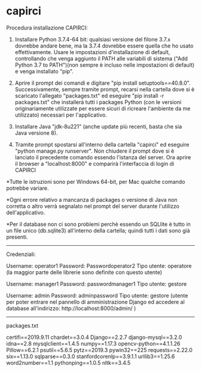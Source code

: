 # capirci

Procedura installazione CAPIRCI:

1) Installare Python 3.7.4-64 bit: qualsiasi versione del filone 3.7.x dovrebbe andare bene, ma la 3.7.4 dovrebbe essere quella che ho usato effettivamente. Usare le impostazioni d'installazione di default, controllando che venga aggiunto il PATH alle variabili di sistema ("Add Python 3.7 to PATH")(non sempre è incluso nelle impostazioni di default) e venga installato "pip".

2) Aprire il prompt dei comandi e digitare "pip install setuptools==40.8.0". Successivamente, sempre tramite prompt, recarsi nella cartella dove si è scaricato l'allegato "packages.txt" ed eseguire "pip install -r packages.txt" che installerà tutti i packages Python (con le versioni originariamente utilizzate per essere sicuri di ricreare l'ambiente da me utilizzato) necessari per l'applicativo. 

3) Installare Java "jdk-8u221" (anche update più recenti, basta che sia Java versione 8).

4) Tramite prompt spostarsi all'interno della cartella "capirci" ed eseguire "python manage.py runserver". Non chiudere il prompt dove si è lanciato il precedente comando essendo l'istanza del server. Ora aprire il browser a "localhost:8000" e comparirà l'interfaccia di login di CAPIRCI


*Tutte le istruzioni sono per Windows 64-bit, per Mac qualche comando potrebbe variare.

*Ogni errore relativo a mancanza di packages o versione di Java non corretta o altro verrà segnalato nel prompt del server durante l'utilizzo dell'applicativo.

*Per il database non ci sono problemi perchè essendo un SQLlite è tutto in un file unico (db.sqlite3) all'interno della cartella; quindi tutti i dati sono già presenti.

----------------------------------------

Credenziali:

Username: operator1
Password: Passwordoperator2
Tipo utente: operatore
(la maggior parte delle librerie sono definite con questo utente)

Username: manager1
Password: passwordmanager1
Tipo utente: gestore

Username: admin
Password: adminpassword
Tipo utente: gestore
(utente per poter entrare nel pannello di amministrazione Django ed accedere al database all'indirizzo: http://localhost:8000/admin/  )

----------------------------------------

packages.txt

certifi==2019.9.11
chardet==3.0.4
Django==2.2.7
django-mysql==3.2.0
idna==2.8
mysqlclient==1.4.5
numpy==1.17.3
opencv-python==4.1.1.26
Pillow==6.2.1
psutil==5.6.5
pytz==2019.3
pywin32==225
requests==2.22.0
six==1.13.0
sqlparse==0.3.0
stanfordcorenlp==3.9.1.1
urllib3==1.25.6
word2number==1.1
pythonping==1.0.5
nltk==3.4.5


